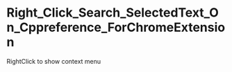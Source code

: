 # Right_Click_Search_SelectedText_On_Cppreference_ForChromeExtension
 RightClick to show context menu 
